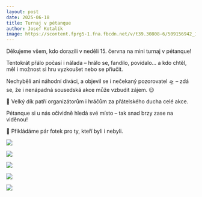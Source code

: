 ```yaml
---
layout: post
date: 2025-06-18
title: Turnaj v pétanque
author: Josef Kotalík
image: https://scontent.fprg5-1.fna.fbcdn.net/v/t39.30808-6/509156942_122134840982748074_3004558663154447994_n.jpg?_nc_cat=106&ccb=1-7&_nc_sid=127cfc&_nc_ohc=Wvi8LXMSHC4Q7kNvwEZjT1t&_nc_oc=AdmPOsXX7Vg8dbAP3nuhrFARg0vd68qPJ9w7EAejDlJNEPJOAxamREUr6K2pV_mtzLc&_nc_zt=23&_nc_ht=scontent.fprg5-1.fna&_nc_gid=Q22AEnS5wfLPXu-F8vyQEQ&oh=00_AfOvuTu3_mRI8jDEB2pJS-TYJjg9k7ZoWWJlrO_GI1742w&oe=685BB573
---
```

Děkujeme všem, kdo dorazili v neděli 15. června na mini turnaj v pétanque!

Tentokrát přálo počasí i nálada – hrálo se, fandilo, povídalo… a kdo chtěl, měl i možnost si hru vyzkoušet nebo se přiučit.

Nechyběli ani náhodní diváci, a objevil se i nečekaný pozorovatel 🛸 – zdá se, že i nenápadná sousedská akce může vzbudit zájem. 😉

👏 Velký dík patří organizátorům i hráčům za přátelského ducha celé akce.

Pétanque si u nás očividně hledá své místo – tak snad brzy zase na viděnou!

📸 Přikládáme pár fotek pro ty, kteří byli i nebyli.

![](https://scontent.fprg5-1.fna.fbcdn.net/v/t39.30808-6/508639414_122134840976748074_5115692766883454826_n.jpg?_nc_cat=110&ccb=1-7&_nc_sid=127cfc&_nc_ohc=HLJMNtKKRrEQ7kNvwEBJ0zA&_nc_oc=Adlzvc4v2n78triUTWd1f_2uQ5zrXrRY9QyXk-M8vu5_5R2NeldMaNvN2yFlZM5Tlfk&_nc_zt=23&_nc_ht=scontent.fprg5-1.fna&_nc_gid=f93sVwMPprQU_xE35dLv5w&oh=00_AfN1soEiHGHGC_rs5zeAhcDBvjWQBokrkxrSQCEL4_PyRQ&oe=685BB6A1)

![](https://scontent.fprg5-1.fna.fbcdn.net/v/t39.30808-6/508467426_122134840898748074_8978071803715248759_n.jpg?_nc_cat=101&ccb=1-7&_nc_sid=127cfc&_nc_ohc=Qg6a7lpt1W8Q7kNvwFYPdQz&_nc_oc=AdlDKRJ8FqDEKBofJMDaLSKK6yLN9RYal5znzPOtRTDovnKiPkAxMd3jhlm0ZvCa0qg&_nc_zt=23&_nc_ht=scontent.fprg5-1.fna&_nc_gid=eyXMfIedLmX4HlPAJUBtNQ&oh=00_AfM0R9m5NN4bpLwekunxULcLU3WdXQO_qLbVk1u8iM6D7Q&oe=685BB908)

![](https://scontent.fprg5-1.fna.fbcdn.net/v/t39.30808-6/508429852_122134841066748074_5983688837874848059_n.jpg?_nc_cat=108&ccb=1-7&_nc_sid=127cfc&_nc_ohc=71oBqD8kCUcQ7kNvwEBybIw&_nc_oc=Adnh0Cr7KRG9zSPNk6epfHitc5i4dJh9ATHZwkn60e_fQANkFJ9TpG25RB6orHnWukw&_nc_zt=23&_nc_ht=scontent.fprg5-1.fna&_nc_gid=KY8nEadlX3BpTmCklx6HCg&oh=00_AfOuBZtJTBEKlU6k_6IHdFtyBqQgtDyTBAPEXzxEhdCPKA&oe=685B9636)

![](https://scontent.fprg5-1.fna.fbcdn.net/v/t39.30808-6/508420487_122134841282748074_8795846141024909189_n.jpg?_nc_cat=107&ccb=1-7&_nc_sid=127cfc&_nc_ohc=JQmnWeUeWRAQ7kNvwG0sHPU&_nc_oc=AdkT20H2v_a33YPnzNvEFxkPgC6dEEQZXgZK6gKkHpta7a_1JnkzKORfMHZ9nte3cSk&_nc_zt=23&_nc_ht=scontent.fprg5-1.fna&_nc_gid=-VvQ3i6j4_ew-QkLsHP3pg&oh=00_AfPsoKEwzTXhG_vB_Xup9wW__bDLNi88o_3lOdrfkeRNpQ&oe=685BC06A)

![](https://scontent.fprg5-1.fna.fbcdn.net/v/t39.30808-6/508420502_122134841072748074_4108014593040133187_n.jpg?_nc_cat=106&ccb=1-7&_nc_sid=127cfc&_nc_ohc=qtETxiHE_EMQ7kNvwG7pnD-&_nc_oc=AdlQVOo6WKnWQ4sw5pHvSOMIuz4TufvFU0r8kmpoDLubb9Yo1BR6jga--BjkjN3wfGc&_nc_zt=23&_nc_ht=scontent.fprg5-1.fna&_nc_gid=2EqgxnhLPHpFPNUvBtAd7g&oh=00_AfMe94EOstS_LlDdoJ5jWz_zKbFxJYYg1EXkt2hcM0N7UQ&oe=685B966A)
